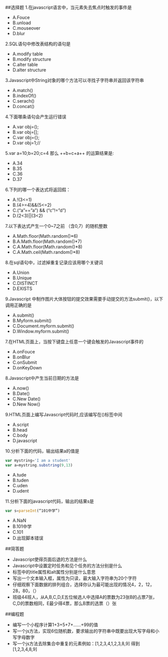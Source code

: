 ##选择题
1.在javascript语言中，当元素失去焦点时触发的事件是
* A.Fouce 
* B.unload 
* C.mouseover 
* D.blur

2.SQL语句中修改表结构的语句是
* A.modify table 
* B.modify structure 
* C.alter table 
* D.alter structure

3.Javascript中String对象的哪个方法可以寻找子字符串并返回该字符串
* A.match() 
* B.indexOf() 
* C.serach() 
* D.concat()

4.下面哪条语句会产生运行错误
* A.var obj=();  
* B.var obj=[];  
* C.var obj={};  
* D.var obj=1;//


5.var a=10;b=20;c=4 那么 ++b+c+a++ 的运算结果是:
* A.34
* B.35
* C.36
* D.37

6.下列的哪一个表达式将返回假：
* A.!(3<=1)
* B.(4>=4)&&(5<=2)
* C.(“a”==”a”) && (“c”!=”d”)
* D.(2<3)||(3<2)

7.以下表达式产生一个0~7之前 （含0,7）的随机整数
* A.Math.floor(Math.random()*6)
* B.A.Math.floor(Math.random()*7)
* C.A.Math.floor(Math.random()*8)
* C.A.Math.ceil(Math.random()*8)

8.在sql语句中，过滤掉重复记录应该用哪个关键词
* A.Union
* B.Unique
* C.DISTINCT
* D.EXISTS


9.Javascript 中制作图片大体按钮的提交效果需要手动提交的方法submit()，以下调用正确的是
* A.submit()
* B.Myform.submit()
* C.Document.myform.submit()
* D.Window.myform.submit()

7.在HTML页面上，当按下键盘上任意一个键会触发的Javascript事件的
* A.onFouce
* B.onBlur
* C.onSubmit
* D.onKeyDown

8.Javascript中产生当前日期的方法是
* A.now()
* B.Date()
* C.New Date()
* D.New Now()

9.HTML页面上编写Javascript代码时,应该编写在()标签中间
* A.script
* B.head
* C.body
* D.javascript

10.分析下面的代码，输出结果a的值是

```javascript
var mystring='I am a student'
var a=mystring.substring(9,13)
```

* A.tude 
* B.tuden 
* C.uden 
* D.udent

11.分析下面的javascript代码，输出的结果s是

```javascript
var s=parseInt(“101中学”)
```
* A.NaN 
* B.101中学 
* C.101 
* D.出现脚本错误

##简答题
* Javascript使得页面后退的方法是什么
* Javascript中设置定时任务和见个任务的方法分别是什么
* <img>标签中的title属性和alt属性分别是什么意思
* 写出一个文本输入框，属性为只读，最大输入字符串为20个字符
* 仔细观察下面数据的排列组合，选择你认为最可能出现的情况4，2，12，28，80，（）
* 班级44班人，从A,B,C,D,E五位候选人中选择A的票数为23张B的占票7张，C,D的票数相同，E最少得4票，那么B票的选票（）张

##编程题
* 编写一个小程序计算1+3+5+7+……+99的值
* 写一个js方法，实现6位随机数，要求输出的字符串中既要出现大写字母和小写字母数字
* 写一个js方法去除集合中重复的元素例如：[1,2,3,4,1,2,3,8,9] 得到[1,2,3,4,8,9]